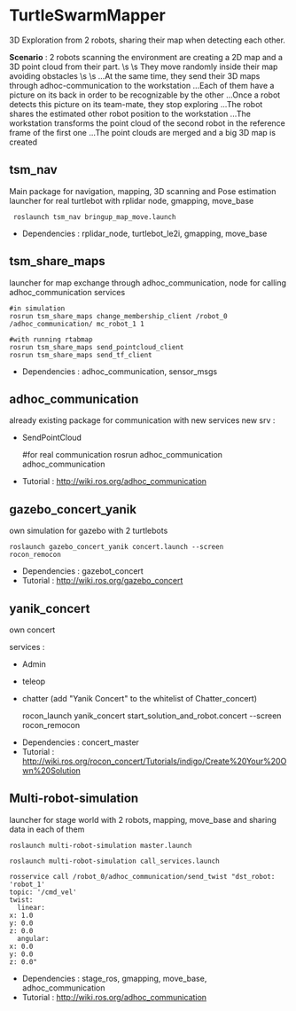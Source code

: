 # TurtleSwarmMapper

3D Exploration from 2 robots, sharing their map when detecting each other. 

**Scenario** : 
2 robots scanning the environment are creating a 2D map and a 3D point cloud from their part. \s \s
They move randomly inside their map avoiding obstacles \s \s
...At the same time, they send their 3D maps through adhoc-communication to the workstation
...Each of them have a picture on its back in order to be recognizable by the other
...Once a robot detects this picture on its team-mate, they stop exploring
...The robot shares the estimated other robot position to the workstation
...The workstation transforms the point cloud of the second robot in the reference frame of the first one
...The point clouds are merged and a big 3D map is created
               

## tsm_nav

Main package for navigation, mapping, 3D scanning and Pose estimation
launcher for real turtlebot with rplidar node, gmapping, move_base

     roslaunch tsm_nav bringup_map_move.launch

- Dependencies : rplidar_node, turtlebot_le2i, gmapping, move_base

## tsm_share_maps
launcher for map exchange through adhoc_communication, node for calling adhoc_communication services 

    #in simulation
    rosrun tsm_share_maps change_membership_client /robot_0 /adhoc_communication/ mc_robot_1 1

    #with running rtabmap
    rosrun tsm_share_maps send_pointcloud_client
    rosrun tsm_share_maps send_tf_client

- Dependencies : adhoc_communication, sensor_msgs

## adhoc_communication
already existing package for communication with new services
new srv :
* SendPointCloud

    #for real communication
    rosrun adhoc_communication adhoc_communication

- Tutorial : http://wiki.ros.org/adhoc_communication

## gazebo_concert_yanik
own simulation for gazebo with 2 turtlebots

    roslaunch gazebo_concert_yanik concert.launch --screen
    rocon_remocon

- Dependencies : gazebot_concert
- Tutorial : http://wiki.ros.org/gazebo_concert

## yanik_concert
own concert

services : 
* Admin
* teleop
* chatter (add "Yanik Concert" to the whitelist of Chatter_concert) 

    rocon_launch yanik_concert start_solution_and_robot.concert --screen
    rocon_remocon

- Dependencies : concert_master
- Tutorial : http://wiki.ros.org/rocon_concert/Tutorials/indigo/Create%20Your%20Own%20Solution

## Multi-robot-simulation
launcher for stage world with 2 robots, mapping, move_base and sharing data in each of them

    roslaunch multi-robot-simulation master.launch

    roslaunch multi-robot-simulation call_services.launch

    rosservice call /robot_0/adhoc_communication/send_twist "dst_robot: 'robot_1'
    topic: '/cmd_vel'
    twist:
      linear:
    x: 1.0
    y: 0.0
    z: 0.0
      angular:
    x: 0.0
    y: 0.0
    z: 0.0" 

- Dependencies : stage_ros, gmapping, move_base, adhoc_communication
- Tutorial : http://wiki.ros.org/adhoc_communication
